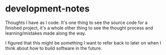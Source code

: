 # development-notes
Thoughts I have as I code. It's one thing to see the source code for a finished project, it's a whole other thing to see the thought process and learning/mistakes made along the way.

I figured that this might be something I want to refer back to later on when I think about how to build software in the future.
